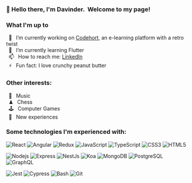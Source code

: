 ### 👋 Hello there, I'm Davinder. &nbsp;Welcome to my page!

### What I'm up to
&ensp;🔭 &ensp;I’m currently working on [Codehort](https://github.com/olimorri/codehort), an e-learning platform with a retro twist<br>
&ensp;🌱 &ensp;I’m currently learning Flutter<br>
&ensp;📫 &ensp;How to reach me: [LinkedIn](https://www.linkedin.com/in/davinder-rana/)<br>
&ensp;⚡ &ensp;Fun fact: I love crunchy peanut butter

<!-- 
- 👯 I’m looking to collaborate on ...
- 🤔 I’m looking for help with ...
- 💬 Ask me about ...
- 😄 Pronouns: ...
-->

### Other interests:

&ensp;🎸 &ensp;Music<br>
&ensp;♟ &ensp;Chess<br>
&ensp;🕹 &ensp;Computer Games<br>
&ensp;🚀 &ensp;New experiences

### Some technologies I'm experienced with:
<p>
  <img alt="React" src="https://img.shields.io/badge/-React-45b8d8?style=flat-square&logo=react&logoColor=white" />
  <img alt="Angular" src="https://img.shields.io/badge/Angular-DD0031?logo=angular&amp;logoColor=white&amp;style=flat-square">
  <img alt="Redux" src="https://img.shields.io/badge/-Redux-764ABC?style=flat-square&logo=redux&logoColor=white" />
  <img alt="JavaScript" src="https://img.shields.io/badge/JavaScript-F7DF1E?style=flat-square&logo=javascript&logoColor=black" />
  <img alt="TypeScript" src="https://img.shields.io/badge/-TypeScript-007ACC?style=flat-square&logo=typescript&logoColor=white" />
  <img alt="CSS3" src="https://img.shields.io/badge/CSS3-1572B6?style=flat-square&logo=css3&logoColor=white" />
  <img alt="HTML5" src="https://img.shields.io/badge/HTML5-E34F26?style=flat-square&logo=css3&logoColor=white" />
</p>
<p>
  <img alt="Nodejs" src="https://img.shields.io/badge/-Nodejs-43853d?style=flat-square&logo=Node.js&logoColor=white" />
  <img alt="Express" src="https://img.shields.io/badge/Express.js-404D59?style=flat-square&logo=express&logoColor=white" />
  <img alt="NestJs" src="https://img.shields.io/badge/-NestJs-ea2845?style=flat-square&logo=nestjs&logoColor=white" />
  <img alt="Koa" src="https://img.shields.io/badge/-Koa-33333d?style=flat-square&logo=kaggle&logoColor=white" />
  <img alt="MongoDB" src="https://img.shields.io/badge/-MongoDB-13aa52?style=flat-square&logo=mongodb&logoColor=white" />
  <img alt="PostgreSQL" src="https://img.shields.io/badge/PostgreSQL-316192?style=flat-square&logo=postgresql&logoColor=white" />
  <img alt="GraphQL" src="https://img.shields.io/badge/-GraphQL-E10098?style=flat-square&logo=graphql&logoColor=white" />
</p>
<p>
  <img alt="Jest" src="https://img.shields.io/badge/-Jest-C21325?style=flat-square&logo=git&logoColor=white" />
  <img alt="Cypress" src="https://img.shields.io/badge/-Cypress-17202C?style=flat-square&logo=git&logoColor=white" />
  <img alt="Bash" src="https://img.shields.io/badge/-Bash-4EAA25?style=flat-square&logo=gnu-bash&logoColor=white" />
  <img alt="Git" src="https://img.shields.io/badge/-Git-F05032?style=flat-square&logo=git&logoColor=white" />  
</p>
